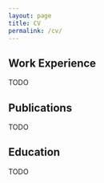 ```yaml
---
layout: page
title: CV
permalink: /cv/
---
```


## Work Experience

TODO

## Publications

TODO

## Education

TODO
